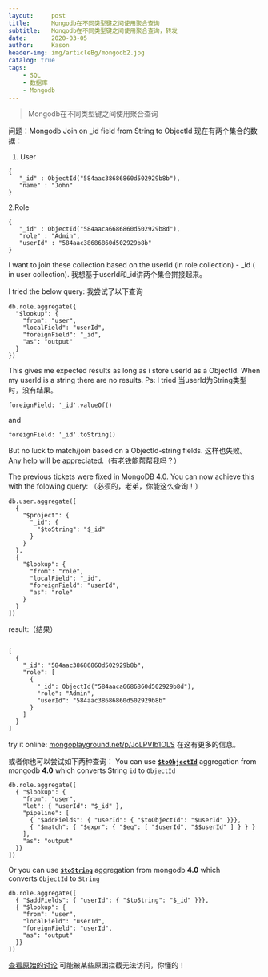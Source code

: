 ```yaml
---
layout:     post
title:      Mongodb在不同类型键之间使用聚合查询
subtitle:   Mongodb在不同类型键之间使用聚合查询，转发
date:       2020-03-05
author:     Kason
header-img: img/articleBg/mongodb2.jpg
catalog: true
tags:
    - SQL
    - 数据库
    - Mongodb
---
```


>Mongodb在不同类型键之间使用聚合查询


问题：Mongodb Join on _id field from String to ObjectId
现在有两个集合的数据：
1.  User
```
{
   "_id" : ObjectId("584aac38686860d502929b8b"),
   "name" : "John"
}
```

2.Role
```
{
   "_id" : ObjectId("584aaca6686860d502929b8d"),
   "role" : "Admin",
   "userId" : "584aac38686860d502929b8b"  
}
```
I want to join these collection based on the userId (in role collection) - _id ( in user collection).
我想基于userId和_id讲两个集合拼接起来。

I tried the below query:
我尝试了以下查询
```
db.role.aggregate({
  "$lookup": {
    "from": "user",
    "localField": "userId",
    "foreignField": "_id",
    "as": "output"
  }
})
```
This gives me expected results as long as i store userId as a ObjectId. When my userId is a string there are no results. Ps: I tried
当userId为String类型时，没有结果。

```
foreignField: '_id'.valueOf()
```
and
```
foreignField: '_id'.toString()
```
But no luck to match/join based on a ObjectId-string fields.
这样也失败。
Any help will be appreciated.（有老铁能帮帮我吗？）

The previous tickets were fixed in MongoDB 4.0. You can now achieve this with the folowing query:
（必须的，老弟，你能这么查询！）
```
db.user.aggregate([
  {
    "$project": {
      "_id": {
        "$toString": "$_id"
      }
    }
  },
  {
    "$lookup": {
      "from": "role",
      "localField": "_id",
      "foreignField": "userId",
      "as": "role"
    }
  }
])
```
result:（结果）
```

[
  {
    "_id": "584aac38686860d502929b8b",
    "role": [
      {
        "_id": ObjectId("584aaca6686860d502929b8d"),
        "role": "Admin",
        "userId": "584aac38686860d502929b8b"
      }
    ]
  }
]

```


try it online: [mongoplayground.net/p/JoLPVIb1OLS](https://mongoplayground.net/p/JoLPVIb1OLS)
在这有更多的信息。



或者你也可以尝试如下两种查询：
You can use [**`$toObjectId`**](https://docs.mongodb.com/manual/reference/operator/aggregation/toObjectId/) aggregation from mongodb **4.0** which converts String `id` to `ObjectId`
```
db.role.aggregate([
  { "$lookup": {
    "from": "user",
    "let": { "userId": "$_id" },
    "pipeline": [
      { "$addFields": { "userId": { "$toObjectId": "$userId" }}},
      { "$match": { "$expr": { "$eq": [ "$userId", "$$userId" ] } } }
    ],
    "as": "output"
  }}
])
```
Or you can use [**`$toString`**](https://docs.mongodb.com/manual/reference/operator/aggregation/toString/) aggregation from mongodb **4.0** which converts `ObjectId` to `String`

```
db.role.aggregate([
  { "$addFields": { "userId": { "$toString": "$_id" }}},
  { "$lookup": {
    "from": "user",
    "localField": "userId",
    "foreignField": "userId",
    "as": "output"
  }}
])
```

[查看原始的讨论](https://stackoverflow.com/questions/41093647/mongodb-join-on-id-field-from-string-to-objectid)
可能被某些原因拦截无法访问，你懂的！